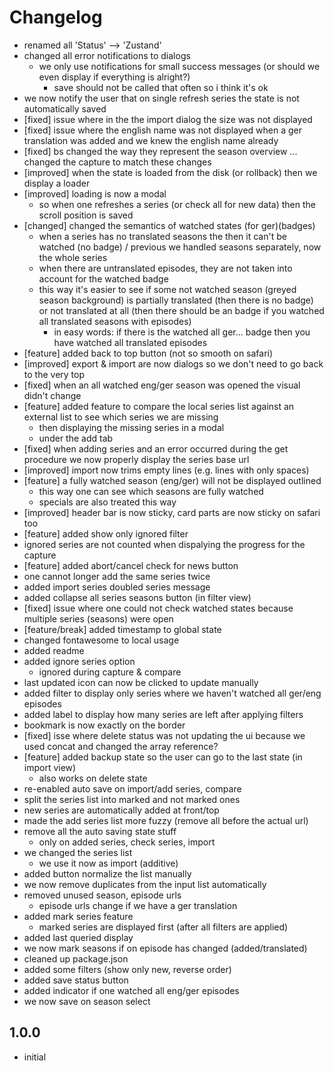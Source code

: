 # Changelog

- renamed all 'Status' --> 'Zustand'
- changed all error notifications to dialogs
  - we only use notifications for small success messages (or should we even display if everything is alright?)
    - save should not be called that often so i think it's ok
- we now notify the user that on single refresh series the state is not automatically saved
- [fixed] issue where in the the import dialog the size was not displayed
- [fixed] issue where the english name was not displayed when a ger translation was added and we knew the english name already
- [fixed] bs changed the way they represent the season overview ... changed the capture to match these changes
- [improved] when the state is loaded from the disk (or rollback) then we display a loader
- [improved] loading is now a modal
  - so when one refreshes a series (or check all for new data) then the scroll position is saved
- [changed] changed the semantics of watched states (for ger)(badges)
  - when a series has no translated seasons the then it can't be watched (no badge) / previous we handled seasons separately, now the whole series
  - when there are untranslated episodes, they are not taken into account for the watched badge
  - this way it's easier to see if some not watched season (greyed season background) is partially translated (then there is no badge)
    or not translated at all (then there should be an badge if you watched all translated seasons with episodes)
    - in easy words: if there is the watched all ger... badge then you have watched all translated episodes
- [feature] added back to top button (not so smooth on safari)
- [improved] export & import are now dialogs so we don't need to go back to the very top
- [fixed] when an all watched eng/ger season was opened the visual didn't change
- [feature] added feature to compare the local series list against an external list to see which series we are missing
  - then displaying the missing series in a modal
  - under the add tab
- [fixed] when adding series and an error occurred during the get procedure we now properly display the series base url
- [improved] import now trims empty lines (e.g. lines with only spaces)
- [feature] a fully watched season (eng/ger) will not be displayed outlined
  - this way one can see which seasons are fully watched
  - specials are also treated this way
- [improved] header bar is now sticky, card parts are now sticky on safari too
- [feature] added show only ignored filter
- ignored series are not counted when dispalying the progress for the capture
- [feature] added abort/cancel check for news button
- one cannot longer add the same series twice
- added import series doubled series message
- added collapse all series seasons button (in filter view)
- [fixed] issue where one could not check watched states because multiple series (seasons) were open
- [feature/break] added timestamp to global state
- changed fontawesome to local usage
- added readme
- added ignore series option
  - ignored during capture & compare
- last updated icon can now be clicked to update manually
- added filter to display only series where we haven't watched all ger/eng episodes
- added label to display how many series are left after applying filters
- bookmark is now exactly on the border
- [fixed] isse where delete status was not updating the ui because we used concat and changed the array reference?
- [feature] added backup state so the user can go to the last state (in import view)
  - also works on delete state
- re-enabled auto save on import/add series, compare
- split the series list into marked and not marked ones
- new series are automatically added at front/top
- made the add series list more fuzzy (remove all before the actual url)
- remove all the auto saving state stuff
  - only on added series, check series, import
- we changed the series list
  - we use it now as import (additive)
- added button normalize the list manually
- we now remove duplicates from the input list automatically
- removed unused season, episode urls
  - episode urls change if we have a ger translation
- added mark series feature
  - marked series are displayed first (after all filters are applied)
- added last queried display
- we now mark seasons if on episode has changed (added/translated)
- cleaned up package.json
- added some filters (show only new, reverse order)
- added save status button
- added indicator if one watched all eng/ger episodes
- we now save on season select

## 1.0.0

- initial